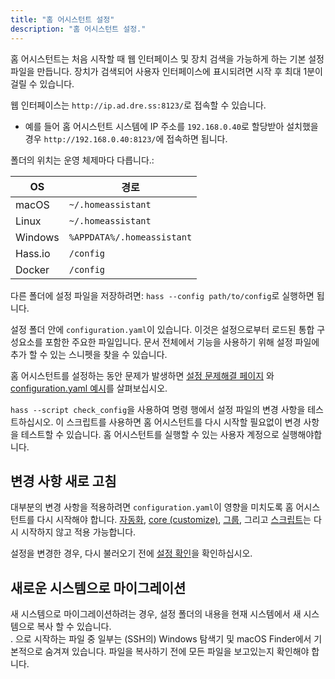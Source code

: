 ```yaml
---
title: "홈 어시스턴트 설정"
description: "홈 어시스턴트 설정."
---
```


홈 어시스턴트는 처음 시작할 때 웹 인터페이스 및 장치 검색을 가능하게 하는 기본 설정 파일을 만듭니다. 장치가 검색되어 사용자 인터페이스에 표시되려면 시작 후 최대 1분이 걸릴 수 있습니다.


웹 인터페이스는 `http://ip.ad.dre.ss:8123/`로 접속할 수 있습니다.
- 예를 들어 홈 어시스턴트 시스템에 IP 주소를 `192.168.0.40`로 할당받아 설치했을 경우 `http://192.168.0.40:8123/`에 접속하면 됩니다.

폴더의 위치는 운영 체제마다 다릅니다.:

| OS | 경로 |
| -- | ---- |
| macOS | `~/.homeassistant` |
| Linux | `~/.homeassistant` |
| Windows | `%APPDATA%/.homeassistant` |
| Hass.io | `/config` |
| Docker | `/config` |

다른 폴더에 설정 파일을 저장하려면: `hass --config path/to/config`로 실행하면 됩니다.

설정 폴더 안에 `configuration.yaml`이 있습니다. 이것은 설정으로부터 로드된 통합 구성요소를 포함한 주요한 파일입니다. 문서 전체에서 기능을 사용하기 위해 설정 파일에 추가 할 수 있는 스니펫을 찾을 수 있습니다.

홈 어시스턴트를 설정하는 동안 문제가 발생하면  [설정 문제해결 페이지](/getting-started/troubleshooting-configuration/) 와 [configuration.yaml 예시](/cookbook/#example-configurationyaml)를 살펴보십시오.

<div class='note tip'>

  `hass --script check_config`을 사용하여 명령 행에서 설정 파일의 변경 사항을 테스트하십시오. 이 스크립트를 사용하면 홈 어시스턴트를 다시 시작할 필요없이 변경 사항을 테스트할 수 있습니다. 홈 어시스턴트를 실행할 수 있는 사용자 계정으로 실행해야합니다.

</div>

## 변경 사항 새로 고침

대부분의 변경 사항을 적용하려면 `configuration.yaml`이 영향을 미치도록 홈 어시스턴트를 다시 시작해야 합니다. 
[자동화](/docs/automation/), [core (customize)](/docs/configuration/customizing-devices/), [그룹](/integrations/group/), 그리고 [스크립트](/integrations/script/)는 다시 시작하지 않고 적용 가능합니다. 

<div class='note warning'>

설정을 변경한 경우, 다시 불러오기 전에 [설정 확인](/docs/configuration/troubleshooting/#problems-with-the-configuration)을 확인하십시오. 
</div>

## 새로운 시스템으로 마이그레이션

새 시스템으로 마이그레이션하려는 경우, 설정 폴더의 내용을 현재 시스템에서 새 시스템으로 복사 할 수 있습니다.  
. 으로 시작하는 파일 중 일부는 (SSH의) Windows 탐색기 및 macOS Finder에서 기본적으로 숨겨져 있습니다. 파일을 복사하기 전에 모든 파일을 보고있는지 확인해야 합니다.
